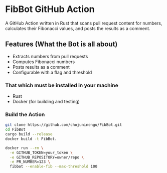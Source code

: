 # FibBot GitHub Action

A GitHub Action written in Rust that scans pull request content for numbers, calculates their Fibonacci values, and posts the results as a comment.  

## Features  (What the Bot is all about)
- Extracts numbers from pull requests  
- Computes Fibonacci numbers  
- Posts results as a comment  
- Configurable with a flag and threshold  



### That which must be installed in your machine 
- Rust 
- Docker (for building and testing)  

### Build the Action  
```sh
git clone https://github.com/chojuninengu/FibBot.git  
cd FibBot  
cargo build --release  
docker build -t FibBot.
```
```sh
docker run --rm \
  -e GITHUB_TOKEN=your_token \
  -e GITHUB_REPOSITORY=owner/repo \
  -e PR_NUMBER=123 \
  fibbot --enable-fib --max-threshold 100
```



